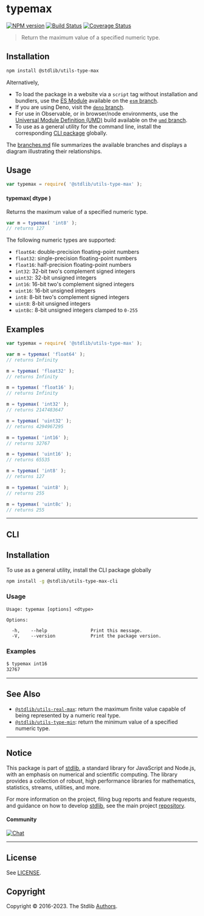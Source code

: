 <!--

@license Apache-2.0

Copyright (c) 2018 The Stdlib Authors.

Licensed under the Apache License, Version 2.0 (the "License");
you may not use this file except in compliance with the License.
You may obtain a copy of the License at

   http://www.apache.org/licenses/LICENSE-2.0

Unless required by applicable law or agreed to in writing, software
distributed under the License is distributed on an "AS IS" BASIS,
WITHOUT WARRANTIES OR CONDITIONS OF ANY KIND, either express or implied.
See the License for the specific language governing permissions and
limitations under the License.

-->

# typemax

[![NPM version][npm-image]][npm-url] [![Build Status][test-image]][test-url] [![Coverage Status][coverage-image]][coverage-url] <!-- [![dependencies][dependencies-image]][dependencies-url] -->

> Return the maximum value of a specified numeric type.

<!-- Section to include introductory text. Make sure to keep an empty line after the intro `section` element and another before the `/section` close. -->

<section class="intro">

</section>

<!-- /.intro -->

<!-- Package usage documentation. -->

<section class="installation">

## Installation

```bash
npm install @stdlib/utils-type-max
```

Alternatively,

-   To load the package in a website via a `script` tag without installation and bundlers, use the [ES Module][es-module] available on the [`esm` branch][esm-url].
-   If you are using Deno, visit the [`deno` branch][deno-url].
-   For use in Observable, or in browser/node environments, use the [Universal Module Definition (UMD)][umd] build available on the [`umd` branch][umd-url].
-   To use as a general utility for the command line, install the corresponding [CLI package][cli-section] globally.

The [branches.md][branches-url] file summarizes the available branches and displays a diagram illustrating their relationships.

</section>

<section class="usage">

## Usage

```javascript
var typemax = require( '@stdlib/utils-type-max' );
```

#### typemax( dtype )

Returns the maximum value of a specified numeric type.

```javascript
var m = typemax( 'int8' );
// returns 127
```

The following numeric types are supported:

-   `float64`: double-precision floating-point numbers
-   `float32`: single-precision floating-point numbers
-   `float16`: half-precision floating-point numbers
-   `int32`: 32-bit two's complement signed integers
-   `uint32`: 32-bit unsigned integers
-   `int16`: 16-bit two's complement signed integers
-   `uint16`: 16-bit unsigned integers
-   `int8`: 8-bit two's complement signed integers
-   `uint8`: 8-bit unsigned integers
-   `uint8c`: 8-bit unsigned integers clamped to `0-255`

</section>

<!-- /.usage -->

<!-- Package usage notes. Make sure to keep an empty line after the `section` element and another before the `/section` close. -->

<section class="notes">

</section>

<!-- /.notes -->

<!-- Package usage examples. -->

<section class="examples">

## Examples

<!-- eslint no-undef: "error" -->

```javascript
var typemax = require( '@stdlib/utils-type-max' );

var m = typemax( 'float64' );
// returns Infinity

m = typemax( 'float32' );
// returns Infinity

m = typemax( 'float16' );
// returns Infinity

m = typemax( 'int32' );
// returns 2147483647

m = typemax( 'uint32' );
// returns 4294967295

m = typemax( 'int16' );
// returns 32767

m = typemax( 'uint16' );
// returns 65535

m = typemax( 'int8' );
// returns 127

m = typemax( 'uint8' );
// returns 255

m = typemax( 'uint8c' );
// returns 255
```

</section>

<!-- /.examples -->

<!-- Section for describing a command-line interface. -->

* * *

<section class="cli">

## CLI

<section class="installation">

## Installation

To use as a general utility, install the CLI package globally

```bash
npm install -g @stdlib/utils-type-max-cli
```

</section>
<!-- CLI usage documentation. -->


<section class="usage">

### Usage

```text
Usage: typemax [options] <dtype>

Options:

  -h,    --help                Print this message.
  -V,    --version             Print the package version.
```

</section>

<!-- /.usage -->

<!-- CLI usage notes. Make sure to keep an empty line after the `section` element and another before the `/section` close. -->

<section class="notes">

</section>

<!-- /.notes -->

<!-- CLI usage examples. -->

<section class="examples">

### Examples

```bash
$ typemax int16
32767
```

</section>

<!-- /.examples -->

</section>

<!-- /.cli -->

<!-- Section to include cited references. If references are included, add a horizontal rule *before* the section. Make sure to keep an empty line after the `section` element and another before the `/section` close. -->

<section class="references">

</section>

<!-- /.references -->

<!-- Section for related `stdlib` packages. Do not manually edit this section, as it is automatically populated. -->

<section class="related">

* * *

## See Also

-   <span class="package-name">[`@stdlib/utils-real-max`][@stdlib/utils/real-max]</span><span class="delimiter">: </span><span class="description">return the maximum finite value capable of being represented by a numeric real type.</span>
-   <span class="package-name">[`@stdlib/utils-type-min`][@stdlib/utils/type-min]</span><span class="delimiter">: </span><span class="description">return the minimum value of a specified numeric type.</span>

</section>

<!-- /.related -->

<!-- Section for all links. Make sure to keep an empty line after the `section` element and another before the `/section` close. -->


<section class="main-repo" >

* * *

## Notice

This package is part of [stdlib][stdlib], a standard library for JavaScript and Node.js, with an emphasis on numerical and scientific computing. The library provides a collection of robust, high performance libraries for mathematics, statistics, streams, utilities, and more.

For more information on the project, filing bug reports and feature requests, and guidance on how to develop [stdlib][stdlib], see the main project [repository][stdlib].

#### Community

[![Chat][chat-image]][chat-url]

---

## License

See [LICENSE][stdlib-license].


## Copyright

Copyright &copy; 2016-2023. The Stdlib [Authors][stdlib-authors].

</section>

<!-- /.stdlib -->

<!-- Section for all links. Make sure to keep an empty line after the `section` element and another before the `/section` close. -->

<section class="links">

[npm-image]: http://img.shields.io/npm/v/@stdlib/utils-type-max.svg
[npm-url]: https://npmjs.org/package/@stdlib/utils-type-max

[test-image]: https://github.com/stdlib-js/utils-type-max/actions/workflows/test.yml/badge.svg?branch=main
[test-url]: https://github.com/stdlib-js/utils-type-max/actions/workflows/test.yml?query=branch:main

[coverage-image]: https://img.shields.io/codecov/c/github/stdlib-js/utils-type-max/main.svg
[coverage-url]: https://codecov.io/github/stdlib-js/utils-type-max?branch=main

<!--

[dependencies-image]: https://img.shields.io/david/stdlib-js/utils-type-max.svg
[dependencies-url]: https://david-dm.org/stdlib-js/utils-type-max/main

-->

[chat-image]: https://img.shields.io/gitter/room/stdlib-js/stdlib.svg
[chat-url]: https://gitter.im/stdlib-js/stdlib/

[stdlib]: https://github.com/stdlib-js/stdlib

[stdlib-authors]: https://github.com/stdlib-js/stdlib/graphs/contributors

[cli-section]: https://github.com/stdlib-js/utils-type-max#cli
[cli-url]: https://github.com/stdlib-js/utils-type-max/tree/cli
[@stdlib/utils-type-max]: https://github.com/stdlib-js/utils-type-max/tree/main

[umd]: https://github.com/umdjs/umd
[es-module]: https://developer.mozilla.org/en-US/docs/Web/JavaScript/Guide/Modules

[deno-url]: https://github.com/stdlib-js/utils-type-max/tree/deno
[umd-url]: https://github.com/stdlib-js/utils-type-max/tree/umd
[esm-url]: https://github.com/stdlib-js/utils-type-max/tree/esm
[branches-url]: https://github.com/stdlib-js/utils-type-max/blob/main/branches.md

[stdlib-license]: https://raw.githubusercontent.com/stdlib-js/utils-type-max/main/LICENSE

<!-- <related-links> -->

[@stdlib/utils/real-max]: https://github.com/stdlib-js/utils-real-max

[@stdlib/utils/type-min]: https://github.com/stdlib-js/utils-type-min

<!-- </related-links> -->

</section>

<!-- /.links -->
